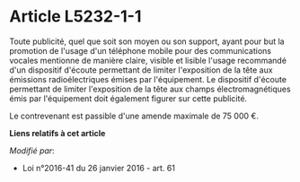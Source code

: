 # Article L5232-1-1

Toute publicité, quel que soit son moyen ou son support, ayant pour but la promotion de l'usage d'un téléphone mobile pour
des communications vocales mentionne de manière claire, visible et lisible l'usage recommandé d'un dispositif d'écoute
permettant de limiter l'exposition de la tête aux émissions radioélectriques émises par l'équipement. Le dispositif d'écoute
permettant de limiter l'exposition de la tête aux champs électromagnétiques émis par l'équipement doit également figurer sur
cette publicité.

Le contrevenant est passible d'une amende maximale de 75 000 €.

**Liens relatifs à cet article**

_Modifié par_:

  - Loi n°2016-41 du 26 janvier 2016 - art. 61
